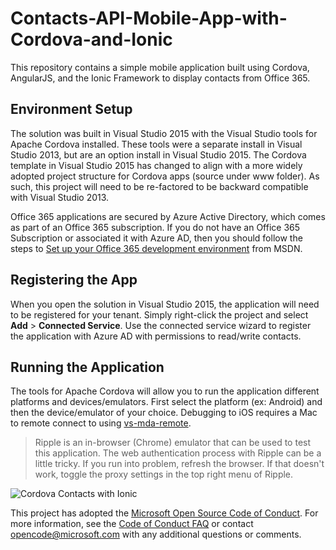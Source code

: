 # Contacts-API-Mobile-App-with-Cordova-and-Ionic
This repository contains a simple mobile application built using  Cordova, AngularJS, and the Ionic Framework to display contacts from Office 365.
## Environment Setup ##
The solution was built in Visual Studio 2015 with the Visual Studio tools for Apache Cordova installed. These tools were a separate install in Visual Studio 2013, but are an option install in Visual Studio 2015. The Cordova template in Visual Studio 2015 has changed to align with a more widely adopted project structure for Cordova apps (source under www folder). As such, this project will need to be re-factored to be backward compatible with Visual Studio 2013.

Office 365 applications are secured by Azure Active Directory, which comes as part of an Office 365 subscription. If you do not have an Office 365 Subscription or associated it with Azure AD, then you should follow the steps to [Set up your Office 365 development environment](https://msdn.microsoft.com/office/office365/HowTo/setup-development-environment "Set up your Office 365 development environment") from MSDN.

## Registering the App ##
When you open the solution in Visual Studio 2015, the application will need to be registered for your tenant. Simply right-click the project and select **Add** > **Connected Service**. Use the connected service wizard to register the application with Azure AD with permissions to read/write contacts.
## Running the Application ##
The tools for Apache Cordova will allow you to run the application different platforms and devices/emulators. First select the platform (ex: Android) and then the device/emulator of your choice. Debugging to iOS requires a Mac to remote connect to using [vs-mda-remote](https://www.npmjs.com/package/vs-mda-remote "vs-mda-remote").

> Ripple is an in-browser (Chrome) emulator that can be used to test this application. The web authentication process with Ripple can be a little tricky. If you run into problem, refresh the browser. If that doesn't work, toggle the proxy settings in the top right menu of Ripple.

![Cordova Contacts with Ionic](http://i.imgur.com/qOF7y0w.png)



This project has adopted the [Microsoft Open Source Code of Conduct](https://opensource.microsoft.com/codeofconduct/). For more information, see the [Code of Conduct FAQ](https://opensource.microsoft.com/codeofconduct/faq/) or contact [opencode@microsoft.com](mailto:opencode@microsoft.com) with any additional questions or comments.
